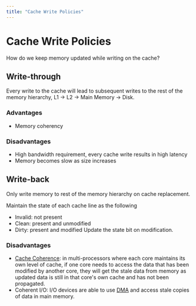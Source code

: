```yaml
---
title: "Cache Write Policies"
---
```

# Cache Write Policies
How do we keep memory updated while writing on the cache?
## Write-through
Every write to the cache will lead to subsequent writes to the rest of the memory hierarchy, L1 -> L2 -> Main Memory -> Disk.
### Advantages
- Memory coherency
### Disadvantages
- High bandwidth requirement, every cache write results in high latency
- Memory becomes slow as size increases
## Write-back
Only write memory to rest of the memory hierarchy on cache replacement. 

Maintain the state of each cache line as the following
- Invalid: not present
- Clean: present and unmodified
- Dirty: present and modified
Update the state bit on modification. 
### Disadvantages
- [Cache Coherence](Notes/Thread%20Level%20Parallelism.md#Cache%20Coherence): in multi-processors where each core maintains its own level of cache, if one core needs to access the data that has been modified by another core, they will get the stale data from memory as updated data is still in that core's own cache and has not been propagated.
- Coherent I/O: I/O devices are able to use [DMA](Notes/Direct%20Memory%20Access.md) and access stale copies of data in main memory.
